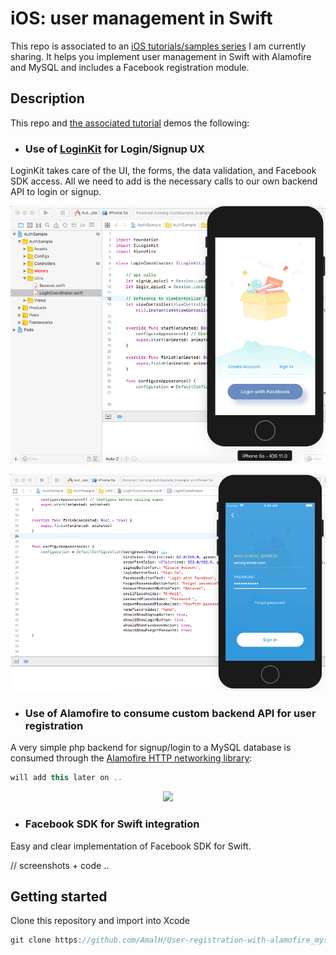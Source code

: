 # iOS: user management in Swift 

This repo is associated to an [iOS tutorials/samples series](http://pragmatictheories.tech/category/ios/) I am currently sharing.
It helps you implement user management in Swift with Alamofire and MySQL and includes a Facebook registration module.

## Description

This repo and [the associated tutorial](http://pragmatictheories.tech/category/ios/) demos the following:

* ### Use of [LoginKit](https://github.com/IcaliaLabs/LoginKit) for Login/Signup UX
LoginKit takes care of the UI, the forms, the data validation, and Facebook SDK access. All we need to add is the necessary calls to our own backend API to login or signup.


<p align="center">
<img src="https://raw.githubusercontent.com/AmalH/User-registration-with-alamofire_mysql-and-facebook_sdk/master/screenshots/iloginkit1.png"/>
</p>

<p align="center">
<img src="https://raw.githubusercontent.com/AmalH/User-registration-with-alamofire_mysql-and-facebook_sdk/master/screenshots/iloginkit3.png"/>
</p>

* ### Use of Alamofire to consume custom backend API for user registration
A very simple php backend for signup/login to a MySQL database is consumed through the [Alamofire HTTP networking library](https://github.com/Alamofire/Alamofire):

```javascript
will add this later on ..
```

<p align="center">
<img src="https://raw.githubusercontent.com/AmalH/User-registration-with-alamofire_mysql-and-facebook_sdk/master/screenshots/mysql1.png"/>
</p>

* ### Facebook SDK for Swift integration
Easy and clear implementation of Facebook SDK for Swift.

// screenshots + code ..

## Getting started
Clone this repository and import into Xcode
```javascript
git clone https://github.com/AmalH/User-registration-with-alamofire_mysql-and-facebook_sdk.git
```
